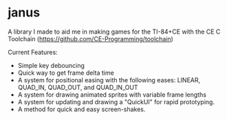 # janus  
A library I made to aid me in making games for the TI-84+CE with the CE C Toolchain (https://github.com/CE-Programming/toolchain)  
  
Current Features:  
- Simple key debouncing
- Quick way to get frame delta time
- A system for positional easing with the following eases: LINEAR, QUAD_IN, QUAD_OUT, and QUAD_IN_OUT
- A system for drawing animated sprites with variable frame lengths
- A system for updating and drawing a "QuickUI" for rapid prototyping.
- A method for quick and easy screen-shakes.
